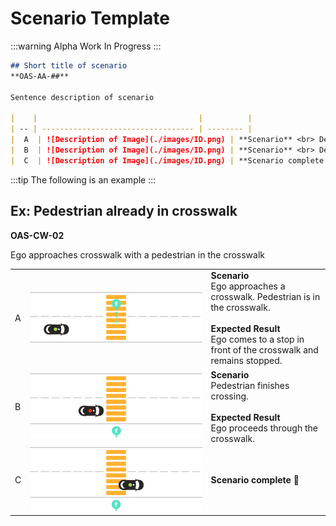 # Scenario Template


:::warning Alpha
Work In Progress
:::

``` md
## Short title of scenario
**OAS-AA-##**

Sentence description of scenario

|    |                                    |          |
| -- | ---------------------------------- | -------- |
|  A  | ![Description of Image](./images/ID.png) | **Scenario** <br> Describe the starting position of Ego and any starting state. Describe the starting position of actors. <br><br> **Expected Result** <br> Describe the expected behavior of Ego.  |
|  B  | ![Description of Image](./images/ID.png) | **Scenario** <br> Describe the actions of all actors. <br><br> **Expected Result** <br> Describe the expected behavior of Ego  |
|  C  | ![Description of Image](./images/ID.png) | **Scenario complete 🎉** |
```

:::tip
The following is an example
:::

## Ex: Pedestrian already in crosswalk
**OAS-CW-02**

Ego approaches crosswalk with a pedestrian in the crosswalk

|    |                                    |          |
| -- | ---------------------------------- | -------- |
|  A  | ![Crosswalk with a pedestrian-A](./images/CW-02-A.png) | **Scenario** <br> Ego approaches a crosswalk. Pedestrian is in the crosswalk. <br><br> **Expected Result** <br> Ego comes to a stop in front of the crosswalk and remains stopped.  |
|  B  | ![Crosswalk with a pedestrian-B](./images/CW-02-B.png) | **Scenario** <br> Pedestrian finishes crossing. <br><br> **Expected Result** <br> Ego proceeds through the crosswalk.  |
|  C  | ![Crosswalk with a pedestrian-C](./images/CW-02-C.png) | **Scenario complete 🎉** |
